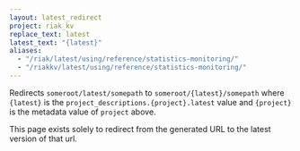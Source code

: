 ```yaml
---
layout: latest_redirect
project: riak_kv
replace_text: latest
latest_text: "{latest}"
aliases:
  - "/riak/latest/using/reference/statistics-monitoring/"
  - "/riakkv/latest/using/reference/statistics-monitoring/"
---
```


Redirects `someroot/latest/somepath` to `someroot/{latest}/somepath` 
where `{latest}` is the `project_descriptions.{project}.latest` value
and `{project}` is the metadata value of `project` above.

This page exists solely to redirect from the generated URL to the latest version of
that url.


